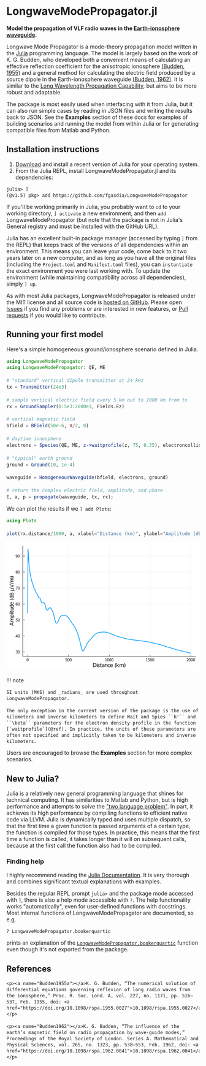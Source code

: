 # LongwaveModePropagator.jl

**Model the propagation of VLF radio waves in the [Earth-ionosphere waveguide](https://en.wikipedia.org/wiki/Earth%E2%80%93ionosphere_waveguide).**

Longwave Mode Propagator is a mode-theory propagation model written in the [Julia](https://julialang.org/) programming language.
The model is largely based on the work of K. G. Budden, who developed both a convenient means of calculating an effective reflection coefficient for the anisotropic ionosphere [(Budden, 1955)](#Budden1955a) and a general method for calculating the electric field produced by a source dipole in the Earth-ionosphere waveguide [(Budden, 1962)](#Budden1962).
It is similar to the [Long Wavelength Propagation Capability](http://www.dtic.mil/docs/citations/ADA350375), but aims to be more robust and adaptable.

The package is most easily used when interfacing with it from Julia, but it can also run simple cases by reading in JSON files and writing the results back to JSON.
See the **Examples** section of these docs for examples of building scenarios and running the model from within Julia or for generating compatible files from Matlab and Python.

## Installation instructions

1. [Download](https://julialang.org/downloads/) and install a recent version of Julia for your operating system.
2. From the Julia REPL, install LongwaveModePropagator.jl and its dependencies:

```
julia> ]
(@v1.5) pkg> add https://github.com/fgasdia/LongwaveModePropagator
```

If you'll be working primarily in Julia, you probably want to `cd` to your working directory, `] activate` a new environment, and then `add` LongwaveModePropagator (but note that the package is not in Julia's General registry and must be installed with the GitHub URL).

Julia has an excellent built-in package manager (accessed by typing `]` from the REPL) that keeps track of the versions of all dependencies within an environment.
This means you can leave your code, come back to it two years later on a new computer, and as long as you have all the original files (including the `Project.toml` and `Manifest.toml` files), you can `instantiate` the exact environment you were last working with.
To update the environment (while maintaining compatibility across all dependencies), simply `] up`.

As with most Julia packages, LongwaveModePropagator is released under the MIT license and all source code is [hosted on GitHub](https://github.com/fgasdia/LongwaveModePropagator).
Please open [Issues](https://github.com/fgasdia/LongwaveModePropagator.jl/issues) if you find any problems or are interested in new features, or [Pull requests](https://github.com/fgasdia/LongwaveModePropagator.jl/pulls) if you would like to contribute.

## Running your first model

Here's a simple homogeneous ground/ionosphere scenario defined in Julia.

```julia
using LongwaveModePropagator
using LongwaveModePropagator: QE, ME

# "standard" vertical dipole transmitter at 24 kHz
tx = Transmitter(24e3)

# sample vertical electric field every 5 km out to 2000 km from tx
rx = GroundSampler(0:5e3:2000e3, Fields.Ez)

# vertical magnetic field
bfield = BField(50e-6, π/2, 0)

# daytime ionosphere
electrons = Species(QE, ME, z->waitprofile(z, 75, 0.35), electroncollisionfrequency)

# "typical" earth ground
ground = Ground(10, 1e-4)

waveguide = HomogeneousWaveguide(bfield, electrons, ground)

# return the complex electric field, amplitude, and phase
E, a, p = propagate(waveguide, tx, rx);
```

We can plot the results if we `] add Plots`:

```julia
using Plots

plot(rx.distance/1000, a, xlabel="Distance (km)", ylabel="Amplitude (dB μV/m)")
```

![](indexexample.png)

!!! note

    SI units (MKS) and _radians_ are used throughout LongwaveModePropagator.

    The only exception in the current version of the package is the use of kilometers and inverse kilometers to define Wait and Spies ``h'`` and ``\beta`` parameters for the electron density profile in the function [`waitprofile`](@ref). In practice, the units of these parameters are often not specified and implicitly taken to be kilometers and inverse kilometers.

Users are encouraged to browse the **Examples** section for more complex scenarios.

## New to Julia?

Julia is a relatively new general programming language that shines for technical computing.
It has similarities to Matlab and Python, but is high performance and attempts to solve the ["two language problem"](https://thebottomline.as.ucsb.edu/2018/10/julia-a-solution-to-the-two-language-programming-problem).
In part, it achieves its high performance by compiling functions to efficient native code via LLVM.
Julia is dynamically typed and uses multiple dispatch, so that the first time a given function is passed arguments of a certain type, the function is compiled for those types.
In practice, this means that the first time a function is called, it takes longer than it will on subsequent calls, because at the first call the function also had to be compiled.

### Finding help

I highly recommend reading the [Julia Documentation](https://docs.julialang.org/en/v1/).
It is very thorough and combines significant textual explanations with examples.

Besides the regular REPL prompt `julia>` and the package mode accessed with `]`, there is also a help mode accessible with `?`.
The help functionality works "automatically", even for user-defined functions with docstrings.
Most internal functions of LongwaveModePropagator are documented, so e.g.
```julia
? LongwaveModePropagator.bookerquartic
```
prints an explanation of the [`LongwaveModePropagator.bookerquartic`](@ref) function even though it's not exported from the package.


## References

```@raw html
<p><a name="Budden1955a"></a>K. G. Budden, “The numerical solution of differential equations governing reflexion of long radio waves from the ionosphere,” Proc. R. Soc. Lond. A, vol. 227, no. 1171, pp. 516–537, Feb. 1955, doi: <a href="https://doi.org/10.1098/rspa.1955.0027">10.1098/rspa.1955.0027</a>.</p>

<p><a name="Budden1962"></a>K. G. Budden, “The influence of the earth’s magnetic field on radio propagation by wave-guide modes,” Proceedings of the Royal Society of London. Series A. Mathematical and Physical Sciences, vol. 265, no. 1323, pp. 538–553, Feb. 1962, doi: <a href="https://doi.org/10.1098/rspa.1962.0041">10.1098/rspa.1962.0041</a>.</p>
```

